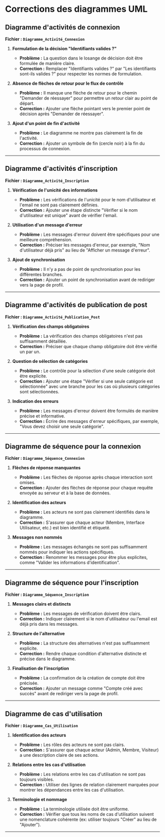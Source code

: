 # Corrections des diagrammes UML

## Diagramme d'activités de connexion
**Fichier : `Diagramme_Activité_Connexion`**

1. **Formulation de la décision "Identifiants valides ?"**
   - **Problème :** La question dans le losange de décision doit être formulée de manière claire.
   - **Correction :** Remplacer "Identifiants valides ?" par "Les identifiants sont-ils valides ?" pour respecter les normes de formulation.

2. **Absence de flèches de retour pour le flux de contrôle**
   - **Problème :** Il manque une flèche de retour pour le chemin "Demander de réessayer" pour permettre un retour clair au point de départ.
   - **Correction :** Ajouter une flèche pointant vers le premier point de décision après "Demander de réessayer".

3. **Ajout d'un point de fin d'activité**
   - **Problème :** Le diagramme ne montre pas clairement la fin de l'activité.
   - **Correction :** Ajouter un symbole de fin (cercle noir) à la fin du processus de connexion.

---

## Diagramme d'activités d'inscription
**Fichier : `Diagramme_Activité_Inscription`**

1. **Vérification de l'unicité des informations**
   - **Problème :** Les vérifications de l'unicité pour le nom d'utilisateur et l'email ne sont pas clairement définies.
   - **Correction :** Ajouter une étape distincte "Vérifier si le nom d'utilisateur est unique" avant de vérifier l'email.

2. **Utilisation d'un message d'erreur**
   - **Problème :** Les messages d'erreur doivent être spécifiques pour une meilleure compréhension.
   - **Correction :** Préciser les messages d'erreur, par exemple, "Nom d'utilisateur déjà pris" au lieu de "Afficher un message d'erreur".

3. **Ajout de synchronisation**
   - **Problème :** Il n'y a pas de point de synchronisation pour les différentes branches.
   - **Correction :** Ajouter un point de synchronisation avant de rediriger vers la page de profil.

---

## Diagramme d'activités de publication de post
**Fichier : `Diagramme_Activité_Publication_Post`**

1. **Vérification des champs obligatoires**
   - **Problème :** La vérification des champs obligatoires n'est pas suffisamment détaillée.
   - **Correction :** Préciser que chaque champ obligatoire doit être vérifié un par un.

2. **Question de sélection de catégories**
   - **Problème :** Le contrôle pour la sélection d'une seule catégorie doit être explicite.
   - **Correction :** Ajouter une étape "Vérifier si une seule catégorie est sélectionnée" avec une branche pour les cas où plusieurs catégories sont sélectionnées.

3. **Indication des erreurs**
   - **Problème :** Les messages d'erreur doivent être formulés de manière précise et informative.
   - **Correction :** Écrire des messages d'erreur spécifiques, par exemple, "Vous devez choisir une seule catégorie".

---

## Diagramme de séquence pour la connexion
**Fichier : `Diagramme_Séquence_Connexion`**

1. **Flèches de réponse manquantes**
   - **Problème :** Les flèches de réponse après chaque interaction sont omises.
   - **Correction :** Ajouter des flèches de réponse pour chaque requête envoyée au serveur et à la base de données.

2. **Identification des acteurs**
   - **Problème :** Les acteurs ne sont pas clairement identifiés dans le diagramme.
   - **Correction :** S'assurer que chaque acteur (Membre, Interface Utilisateur, etc.) est bien identifié et étiqueté.

3. **Messages non nommés**
   - **Problème :** Les messages échangés ne sont pas suffisamment nommés pour indiquer les actions spécifiques.
   - **Correction :** Renommer les messages pour être plus explicites, comme "Valider les informations d'identification".

---

## Diagramme de séquence pour l'inscription
**Fichier : `Diagramme_Séquence_Inscription`**

1. **Messages clairs et distincts**
   - **Problème :** Les messages de vérification doivent être clairs.
   - **Correction :** Indiquer clairement si le nom d'utilisateur ou l'email est déjà pris dans les messages.

2. **Structure de l'alternative**
   - **Problème :** La structure des alternatives n'est pas suffisamment explicite.
   - **Correction :** Rendre chaque condition d'alternative distincte et précise dans le diagramme.

3. **Finalisation de l'inscription**
   - **Problème :** La confirmation de la création de compte doit être précisée.
   - **Correction :** Ajouter un message comme "Compte créé avec succès" avant de rediriger vers la page de profil.

---

## Diagramme de cas d'utilisation
**Fichier : `Diagramme_Cas_Utilisation`**

1. **Identification des acteurs**
   - **Problème :** Les rôles des acteurs ne sont pas clairs.
   - **Correction :** S'assurer que chaque acteur (Admin, Membre, Visiteur) a une description claire de ses actions.

2. **Relations entre les cas d'utilisation**
   - **Problème :** Les relations entre les cas d'utilisation ne sont pas toujours visibles.
   - **Correction :** Utiliser des lignes de relation clairement marquées pour montrer les dépendances entre les cas d'utilisation.

3. **Terminologie et nommage**
   - **Problème :** La terminologie utilisée doit être uniforme.
   - **Correction :** Vérifier que tous les noms de cas d'utilisation suivent une nomenclature cohérente (ex: utiliser toujours "Créer" au lieu de "Ajouter").

---

